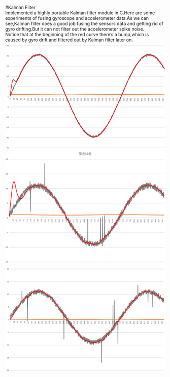 #Kalman Filter  
Implemented a highly portable Kalman filter module in C.Here are some experiments of fusing gyroscope and accelerometer data.As we can see,Kalman filter does a good job fusing the sensors data and getting rid of gyro drifting.But it can not filter out the accelerometer spike noise.  
Notice that at the beginning of the red curve there’s a bump,which is caused by gyro drift and filtered out by Kalman filter later on.  
![alt text](doc/1-s.png)  
![alt text](doc/2-s.png)  
![alt text](doc/3-s.png)  

